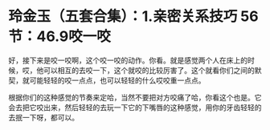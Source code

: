 # 玲金玉（五套合集）：1.亲密关系技巧 56节：46.9咬一咬

好，接下来是咬一咬啊，这个咬一咬的动作。你看。就是感觉两个人在床上的时候，哎，他可以相互的去咬一下，这个就咬的比较厉害了。这个就看你们之间的默契，就可能轻轻的咬一点点，也可以轻轻的什么哎咬重一点点。

根据你们的这种感觉的节奏来定哈，当然不要把对方咬痛了哈，你看这个也是。它会去把它咬出来，然后轻轻的去玩一下它的下嘴唇的这种感觉，用你的牙齿轻轻的去抿一下呀，都可以。

